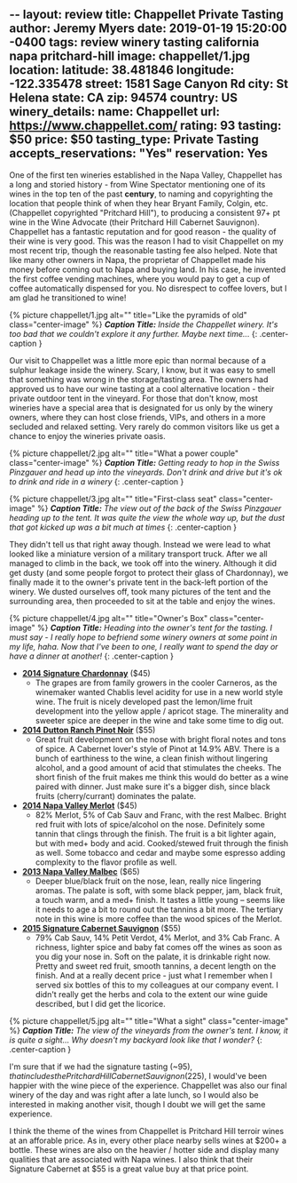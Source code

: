 --
layout: review
title: Chappellet Private Tasting
author: Jeremy Myers
date:   2019-01-19 15:20:00 -0400
tags: review winery tasting california napa pritchard-hill
image: chappellet/1.jpg
location:
  latitude: 38.481846
  longitude: -122.335478
  street: 1581 Sage Canyon Rd
  city: St Helena
  state: CA
  zip: 94574
  country: US
winery_details:
  name: Chappellet
  url: https://www.chappellet.com/
  rating: 93
  tasting: $50
  price: $50
  tasting_type: Private Tasting
  accepts_reservations: "Yes"
  reservation: Yes
---
One of the first ten wineries established in the Napa Valley, Chappellet has a long and storied history - from Wine Spectator mentioning one of its wines in the top ten of the past **century**, to naming and copyrighting the location that people think of when they hear Bryant Family, Colgin, etc. (Chappellet copyrighted "Pritchard Hill"), to producing a consistent 97+ pt wine in the Wine Advocate (their Pritchard Hill Cabernet Sauvignon).  Chappellet has a fantastic reputation and for good reason - the quality of their wine is very good.  This was the reason I had to visit Chappellet on my most recent trip, though the reasonable tasting fee also helped.  Note that like many other owners in Napa, the proprietar of Chappellet made his money before coming out to Napa and buying land.  In his case, he invented the first coffee vending machines, where you would pay to get a cup of coffee automatically dispensed for you.  No disrespect to coffee lovers, but I am glad he transitioned to wine!

{% picture chappellet/1.jpg alt="" title="Like the pyramids of old" class="center-image" %}
***Caption Title:*** *Inside the Chappellet winery.  It's too bad that we couldn't explore it any further.  Maybe next time...*
{: .center-caption }

Our visit to Chappellet was a little more epic than normal because of a sulphur leakage inside the winery.  Scary, I know, but it was easy to smell that something was wrong in the storage/tasting area.  The owners had approved us to have our wine tasting at a cool alternative location - their private outdoor tent in the vineyard.  For those that don't know, most wineries have a special area that is designated for us only by the winery owners, where they can host close friends, VIPs, and others in a more secluded and relaxed setting.  Very rarely do common visitors like us get a chance to enjoy the wineries private oasis.  

{% picture chappellet/2.jpg alt="" title="What a power couple" class="center-image" %}
***Caption Title:*** *Getting ready to hop in the Swiss Pinzgauer and head up into the vineyards.  Don't drink and drive but it's ok to drink and ride in a winery*
{: .center-caption }

{% picture chappellet/3.jpg alt="" title="First-class seat" class="center-image" %}
***Caption Title:*** *The view out of the back of the Swiss Pinzgauer heading up to the tent.  It was quite the view the whole way up, but the dust that got kicked up was a bit much at times*
{: .center-caption }

They didn't tell us that right away though.  Instead we were lead to what looked like a miniature version of a military transport truck.  After we all managed to climb in the back, we took off into the winery.  Although it did get dusty (and some people forgot to protect their glass of Chardonnay), we finally made it to the owner's private tent in the back-left portion of the winery.  We dusted ourselves off, took many pictures of the tent and the surrounding area, then proceeded to sit at the table and enjoy the wines.  

{% picture chappellet/4.jpg alt="" title="Owner's Box" class="center-image" %}
***Caption Title:*** *Heading into the owner's tent for the tasting.  I must say - I really hope to befriend some winery owners at some point in my life, haha.  Now that I've been to one, I really want to spend the day or have a dinner at another!*
{: .center-caption }

* [**2014 Signature Chardonnay**](https://www.chappellet.com/product/2014-Signature-Chardonnay) ($45)
  * The grapes are from family growers in the cooler Carneros, as the winemaker wanted Chablis level acidity for use in a new world style wine.  The fruit is nicely developed past the lemon/lime fruit development into the yellow apple / apricot stage.  The minerality and sweeter spice are deeper in the wine and take some time to dig out.
* [**2014 Dutton Ranch Pinot Noir**](https://www.chappellet.com/product/2014-Pinot-Noir) ($55)
  * Great fruit development on the nose with bright floral notes and tons of spice.  A Cabernet lover's style of Pinot at 14.9% ABV.  There is a bunch of earthiness to the wine, a clean finish without lingering alcohol, and a good amount of acid that stimulates the cheeks.  The short finish of the fruit makes me think this would do better as a wine paired with dinner.  Just make sure it's a bigger dish, since black fruits (cherry/currant) dominates the palate.
* [**2014 Napa Valley Merlot**](https://www.chappellet.com/product/2015-Merlot) ($45)
  * 82% Merlot, 5% of Cab Sauv and Franc, with the rest Malbec.  Bright red fruit with lots of spice/alcohol on the nose.  Definitely some tannin that clings through the finish.  The fruit is a bit lighter again, but with med+ body and acid.  Cooked/stewed fruit through the finish as well.  Some tobacco and cedar and maybe some espresso adding complexity to the flavor profile as well.
* [**2013 Napa Valley Malbec**](https://www.chappellet.com/product/2014-Malbec) ($65)
  * Deeper blue/black fruit on the nose, lean, really nice lingering aromas.  The palate is soft, with some black pepper, jam, black fruit, a touch warm, and a med+ finish.  It tastes a little young – seems like it needs to age a bit to round out the tannins a bit more.  The tertiary note in this wine is more coffee than the wood spices of the Merlot.
* [**2015 Signature Cabernet Sauvignon**](https://www.chappellet.com/product/2015-Signature-Cabernet-Sauvignon-Napa-Valley-1-5) ($55) 
  * 79% Cab Sauv, 14% Petit Verdot, 4% Merlot, and 3% Cab Franc.  A richness, lighter spice and baby fat comes off the wines as soon as you dig your nose in.  Soft on the palate, it is drinkable right now.  Pretty and sweet red fruit, smooth tannins, a decent length on the finish.  And at a really decent price - just what I remember when I served six bottles of this to my colleagues at our company event.  I didn't really get the herbs and cola to the extent our wine guide described, but I did get the licorice.

{% picture chappellet/5.jpg alt="" title="What a sight" class="center-image" %}
***Caption Title:*** *The view of the vineyards from the owner's tent.  I know, it is quite a sight...  Why doesn't my backyard look like that I wonder?*
{: .center-caption }

I'm sure that if we had the signature tasting (~$95), that includes the Pritchard Hill Cabernet Sauvignon ($225), I would've been happier with the wine piece of the experience.  Chappellet was also our final winery of the day and was right after a late lunch, so I would also be interested in making another visit, though I doubt we will get the same experience.  

I think the theme of the wines from Chappellet is Pritchard Hill terroir wines at an afforable price.  As in, every other place nearby sells wines at $200+ a bottle.  These wines are also on the heavier / hotter side and display many qualities that are associated with Napa wines.  I also think that their Signature Cabernet at $55 is a great value buy at that price point.  
